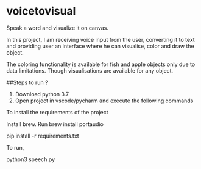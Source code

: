 # voicetovisual

Speak a word and visualize it on canvas. 



In this project, I am receiving voice input from the user, converting it to text and providing user an interface where he can visualise, color and draw the object.

The coloring functionality is available for fish and apple objects only due to data limitations. Though visualisations are available for any object.


##Steps to run ? 


1. Download python 3.7
2. Open project in vscode/pycharm and execute the following commands

To install the requirements of the project

Install brew.
Run brew install portaudio

pip install -r requirements.txt

To run,

python3 speech.py
